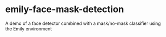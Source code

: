 # emily-face-mask-detection
A demo of a face detector combined with a mask/no-mask classifier using the Emily environment
